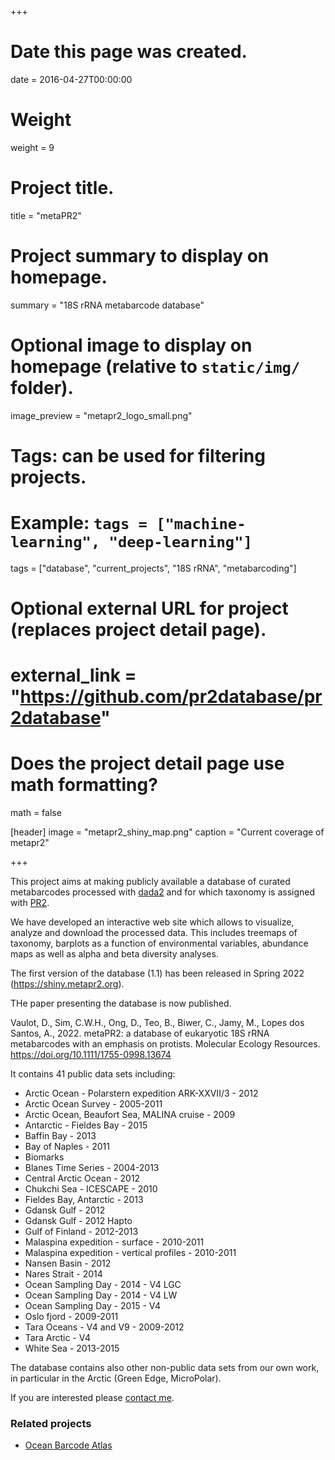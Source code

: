 +++
# Date this page was created.
date = 2016-04-27T00:00:00

# Weight
weight = 9

# Project title.
title = "metaPR2"

# Project summary to display on homepage.
summary = "18S rRNA metabarcode database"

# Optional image to display on homepage (relative to `static/img/` folder).
image_preview = "metapr2_logo_small.png"

# Tags: can be used for filtering projects.
# Example: `tags = ["machine-learning", "deep-learning"]`
tags = ["database", "current_projects", "18S rRNA", "metabarcoding"]

# Optional external URL for project (replaces project detail page).
# external_link = "https://github.com/pr2database/pr2database"

# Does the project detail page use math formatting?
math = false

[header]
image = "metapr2_shiny_map.png"
caption = "Current coverage of metapr2"

+++

This project aims at making publicly available a database of curated metabarcodes processed with [dada2](https://benjjneb.github.io/dada2/tutorial.html) and for which taxonomy is assigned with [PR2](https://github.com/pr2database/pr2database).

We have developed an interactive web site which allows to visualize, analyze and download the processed data.  This includes treemaps of taxonomy, barplots as a function of environmental variables, abundance maps as well as alpha and beta diversity analyses.

The first version of the database (1.1) has been released in Spring 2022 (https://shiny.metapr2.org).

THe paper presenting the database is now published.

Vaulot, D., Sim, C.W.H., Ong, D., Teo, B., Biwer, C., Jamy, M., Lopes dos Santos, A., 2022. metaPR2: a database of eukaryotic 18S rRNA metabarcodes with an emphasis on protists. Molecular Ecology Resources. https://doi.org/10.1111/1755-0998.13674

It contains 41 public data sets including:

* Arctic Ocean - Polarstern expedition ARK-XXVII/3 - 2012
* Arctic Ocean Survey - 2005-2011
* Arctic Ocean, Beaufort Sea, MALINA cruise - 2009
* Antarctic - Fieldes Bay - 2015
* Baffin Bay - 2013
* Bay of Naples - 2011
* Biomarks
* Blanes Time Series - 2004-2013
* Central Arctic Ocean - 2012
* Chukchi Sea - ICESCAPE - 2010
* Fieldes Bay, Antarctic - 2013
* Gdansk Gulf - 2012
* Gdansk Gulf - 2012 Hapto
* Gulf of Finland - 2012-2013
* Malaspina expedition - surface - 2010-2011
* Malaspina expedition - vertical profiles - 2010-2011
* Nansen Basin - 2012
* Nares Strait - 2014
* Ocean Sampling Day - 2014 - V4 LGC
* Ocean Sampling Day - 2014 - V4 LW
* Ocean Sampling Day - 2015 - V4
* Oslo fjord - 2009-2011
* Tara Oceans - V4 and V9 - 2009-2012
* Tara Arctic - V4
* White Sea - 2013-2015

The database contains also other non-public data sets from our own work, in particular in the Arctic (Green Edge, MicroPolar).

If you are interested please [contact me](mailto:vaulot@gmail.com).

### Related projects
* [Ocean Barcode Atlas](http://oba.mio.osupytheas.fr/ocean-atlas/OBA_analyse)
